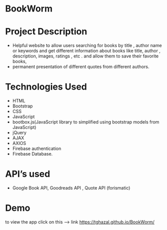 # BookWorm

# Project Description
* Helpful website to allow users searching for  books by title , author name or keywords and get different information about books like title, author , description, images, ratings , etc . and allow them to save their favorite books, 
* permanent presentation of different quotes from different authors.

# Technologies Used
* HTML 
* Bootstrap
* CSS 
* JavaScript
* bootbox.js(JavaScript library to simplified using bootstrap models from JavaScript) 
* jQuery
* AJAX
* AXIOS 
* Firebase authentication 
* Firebase Database.

# API’s used
* Google Book API, Goodreads API , Quote API (forismatic)

# Demo 
to view the app click on this  --> link https://tghazal.github.io/BookWorm/
